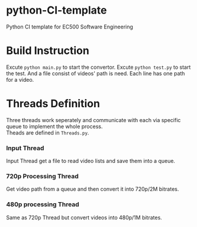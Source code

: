 # python-CI-template
Python CI template for EC500 Software Engineering
<br/>
# Build Instruction
Excute ```python main.py``` to start the convertor.
Excute ```python test.py``` to start the test.
And a file consist of videos' path is need. Each line has one path for a video.

# Threads Definition
Three threads work seperately and communicate with each via specific queue to implement the whole process.<br/>
Theads are defined in ```Threads.py```.
### Input Thread
Input Thread get a file to read video lists and save them into a queue.
### 720p Processing Thread
Get video path from a queue and then convert it into 720p/2M bitrates. 
###  480p processing Thread
Same as 720p Thread but convert videos into 480p/1M bitrates.
